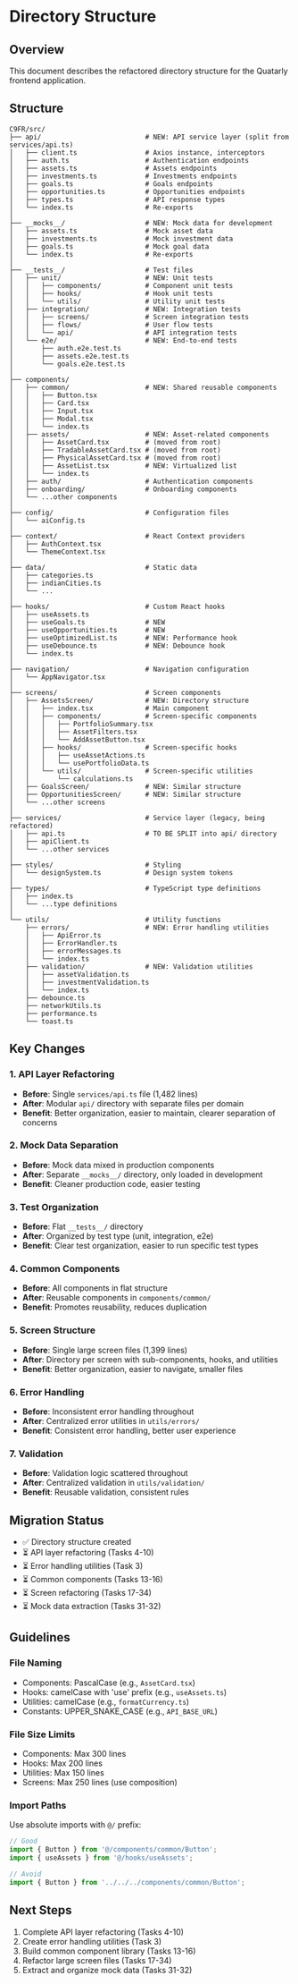 # Directory Structure

## Overview

This document describes the refactored directory structure for the Quatarly frontend application.

## Structure

```
C9FR/src/
├── api/                          # NEW: API service layer (split from services/api.ts)
│   ├── client.ts                 # Axios instance, interceptors
│   ├── auth.ts                   # Authentication endpoints
│   ├── assets.ts                 # Assets endpoints
│   ├── investments.ts            # Investments endpoints
│   ├── goals.ts                  # Goals endpoints
│   ├── opportunities.ts          # Opportunities endpoints
│   ├── types.ts                  # API response types
│   └── index.ts                  # Re-exports
│
├── __mocks__/                    # NEW: Mock data for development
│   ├── assets.ts                 # Mock asset data
│   ├── investments.ts            # Mock investment data
│   ├── goals.ts                  # Mock goal data
│   └── index.ts                  # Re-exports
│
├── __tests__/                    # Test files
│   ├── unit/                     # NEW: Unit tests
│   │   ├── components/           # Component unit tests
│   │   ├── hooks/                # Hook unit tests
│   │   └── utils/                # Utility unit tests
│   ├── integration/              # NEW: Integration tests
│   │   ├── screens/              # Screen integration tests
│   │   ├── flows/                # User flow tests
│   │   └── api/                  # API integration tests
│   └── e2e/                      # NEW: End-to-end tests
│       ├── auth.e2e.test.ts
│       ├── assets.e2e.test.ts
│       └── goals.e2e.test.ts
│
├── components/
│   ├── common/                   # NEW: Shared reusable components
│   │   ├── Button.tsx
│   │   ├── Card.tsx
│   │   ├── Input.tsx
│   │   ├── Modal.tsx
│   │   └── index.ts
│   ├── assets/                   # NEW: Asset-related components
│   │   ├── AssetCard.tsx         # (moved from root)
│   │   ├── TradableAssetCard.tsx # (moved from root)
│   │   ├── PhysicalAssetCard.tsx # (moved from root)
│   │   ├── AssetList.tsx         # NEW: Virtualized list
│   │   └── index.ts
│   ├── auth/                     # Authentication components
│   ├── onboarding/               # Onboarding components
│   └── ...other components
│
├── config/                       # Configuration files
│   └── aiConfig.ts
│
├── context/                      # React Context providers
│   ├── AuthContext.tsx
│   └── ThemeContext.tsx
│
├── data/                         # Static data
│   ├── categories.ts
│   ├── indianCities.ts
│   └── ...
│
├── hooks/                        # Custom React hooks
│   ├── useAssets.ts
│   ├── useGoals.ts               # NEW
│   ├── useOpportunities.ts       # NEW
│   ├── useOptimizedList.ts       # NEW: Performance hook
│   ├── useDebounce.ts            # NEW: Debounce hook
│   └── index.ts
│
├── navigation/                   # Navigation configuration
│   └── AppNavigator.tsx
│
├── screens/                      # Screen components
│   ├── AssetsScreen/             # NEW: Directory structure
│   │   ├── index.tsx             # Main component
│   │   ├── components/           # Screen-specific components
│   │   │   ├── PortfolioSummary.tsx
│   │   │   ├── AssetFilters.tsx
│   │   │   └── AddAssetButton.tsx
│   │   ├── hooks/                # Screen-specific hooks
│   │   │   ├── useAssetActions.ts
│   │   │   └── usePortfolioData.ts
│   │   └── utils/                # Screen-specific utilities
│   │       └── calculations.ts
│   ├── GoalsScreen/              # NEW: Similar structure
│   ├── OpportunitiesScreen/      # NEW: Similar structure
│   └── ...other screens
│
├── services/                     # Service layer (legacy, being refactored)
│   ├── api.ts                    # TO BE SPLIT into api/ directory
│   ├── apiClient.ts
│   └── ...other services
│
├── styles/                       # Styling
│   └── designSystem.ts           # Design system tokens
│
├── types/                        # TypeScript type definitions
│   ├── index.ts
│   └── ...type definitions
│
└── utils/                        # Utility functions
    ├── errors/                   # NEW: Error handling utilities
    │   ├── ApiError.ts
    │   ├── ErrorHandler.ts
    │   ├── errorMessages.ts
    │   └── index.ts
    ├── validation/               # NEW: Validation utilities
    │   ├── assetValidation.ts
    │   ├── investmentValidation.ts
    │   └── index.ts
    ├── debounce.ts
    ├── networkUtils.ts
    ├── performance.ts
    └── toast.ts
```

## Key Changes

### 1. API Layer Refactoring
- **Before**: Single `services/api.ts` file (1,482 lines)
- **After**: Modular `api/` directory with separate files per domain
- **Benefit**: Better organization, easier to maintain, clearer separation of concerns

### 2. Mock Data Separation
- **Before**: Mock data mixed in production components
- **After**: Separate `__mocks__/` directory, only loaded in development
- **Benefit**: Cleaner production code, easier testing

### 3. Test Organization
- **Before**: Flat `__tests__/` directory
- **After**: Organized by test type (unit, integration, e2e)
- **Benefit**: Clear test organization, easier to run specific test types

### 4. Common Components
- **Before**: All components in flat structure
- **After**: Reusable components in `components/common/`
- **Benefit**: Promotes reusability, reduces duplication

### 5. Screen Structure
- **Before**: Single large screen files (1,399 lines)
- **After**: Directory per screen with sub-components, hooks, and utilities
- **Benefit**: Better organization, easier to navigate, smaller files

### 6. Error Handling
- **Before**: Inconsistent error handling throughout
- **After**: Centralized error utilities in `utils/errors/`
- **Benefit**: Consistent error handling, better user experience

### 7. Validation
- **Before**: Validation logic scattered throughout
- **After**: Centralized validation in `utils/validation/`
- **Benefit**: Reusable validation, consistent rules

## Migration Status

- ✅ Directory structure created
- ⏳ API layer refactoring (Tasks 4-10)
- ⏳ Error handling utilities (Task 3)
- ⏳ Common components (Tasks 13-16)
- ⏳ Screen refactoring (Tasks 17-34)
- ⏳ Mock data extraction (Tasks 31-32)

## Guidelines

### File Naming
- Components: PascalCase (e.g., `AssetCard.tsx`)
- Hooks: camelCase with 'use' prefix (e.g., `useAssets.ts`)
- Utilities: camelCase (e.g., `formatCurrency.ts`)
- Constants: UPPER_SNAKE_CASE (e.g., `API_BASE_URL`)

### File Size Limits
- Components: Max 300 lines
- Hooks: Max 200 lines
- Utilities: Max 150 lines
- Screens: Max 250 lines (use composition)

### Import Paths
Use absolute imports with `@/` prefix:
```typescript
// Good
import { Button } from '@/components/common/Button';
import { useAssets } from '@/hooks/useAssets';

// Avoid
import { Button } from '../../../components/common/Button';
```

## Next Steps

1. Complete API layer refactoring (Tasks 4-10)
2. Create error handling utilities (Task 3)
3. Build common component library (Tasks 13-16)
4. Refactor large screen files (Tasks 17-34)
5. Extract and organize mock data (Tasks 31-32)
